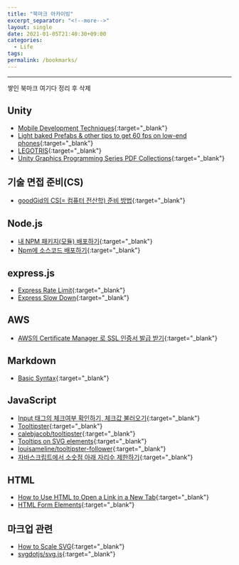 ```yaml
---
title: "북마크 아카이빙"
excerpt_separator: "<!--more-->"
layout: single
date: 2021-01-05T21:40:30+09:00
categories:
  - Life
tags:
permalink: /bookmarks/
---
```

---
쌓인 북마크 여기다 정리 후 삭제
<!--more-->

## Unity
* [Mobile Development Techniques](https://learn.unity.com/tutorial/mobile-development-techniques){:target="_blank"}
* [Light baked Prefabs & other tips to get 60 fps on low-end phones](https://unity.com/how-to/advanced/optimize-lighting-mobile-games){:target="_blank"}
* [LEGOTRIS](https://play.unity.com/mg/lego/legotris){:target="_blank"}
* [Unity Graphics Programming Series PDF Collections](https://github.com/IndieVisualLab/UnityGraphicsProgrammingSeries/blob/master/README.md?fbclid=IwAR3XKIzd4FZy_Tg7uY6IHzv233JBO7Myuyn2JfULf8Z9viH7L-_9-jf3wyY){:target="_blank"}

## 기술 면접 준비(CS)
* [goodGid의 CS(= 컴퓨터 전산학) 준비 방법](https://goodgid.github.io/Prepared-for-Computer-Science/){:target="_blank"}

## Node.js
* [내 NPM 패키지(모듈) 배포하기](https://heropy.blog/2019/01/31/node-js-npm-module-publish/){:target="_blank"}
* [Npm에 소스코드 배포하기](https://sanghaklee.tistory.com/34){:target="_blank"}

## express.js
* [Express Rate Limit](https://www.npmjs.com/package/express-rate-limit){:target="_blank"}
* [Express Slow Down](https://www.npmjs.com/package/express-slow-down){:target="_blank"}

## AWS
* [AWS의 Certificate Manager 로 SSL 인증서 발급 받기](https://jojoldu.tistory.com/434){:target="_blank"}

## Markdown
* [Basic Syntax](https://www.markdownguide.org/basic-syntax/){:target="_blank"}

## JavaScript
* [Input 태그의 체크여부 확인하기, 체크값 불러오기](https://webisfree.com/2016-05-14/[javascript]-input-%ED%83%9C%EA%B7%B8%EC%9D%98-%EC%B2%B4%ED%81%AC%EC%97%AC%EB%B6%80-%ED%99%95%EC%9D%B8%ED%95%98%EA%B8%B0-%EC%B2%B4%ED%81%AC%EA%B0%92-%EB%B6%88%EB%9F%AC%EC%98%A4%EA%B8%B0){:target="_blank"}
* [Tooltipster](http://calebjacob.github.io/tooltipster/){:target="_blank"}
* [calebjacob/tooltipster](https://github.com/calebjacob/tooltipster){:target="_blank"}
* [Tooltips on SVG elements](http://calebjacob.github.io/tooltipster/#svg){:target="_blank"}
* [louisameline/tooltipster-follower](https://github.com/louisameline/tooltipster-follower){:target="_blank"}
* [자바스크립트에서 소숫점 아래 자리수 제한하기](https://hyeonseok.com/blog/850){:target="_blank"}

## HTML
* [How to Use HTML to Open a Link in a New Tab](https://www.freecodecamp.org/news/how-to-use-html-to-open-link-in-new-tab/){:target="_blank"}
* [HTML Form Elements](https://www.w3schools.com/html/html_form_elements.asp){:target="_blank"}

## 마크업 관련
* [How to Scale SVG](https://css-tricks.com/scale-svg/){:target="_blank"}
* [svgdotjs/svg.js](https://github.com/svgdotjs/svg.js){:target="_blank"}